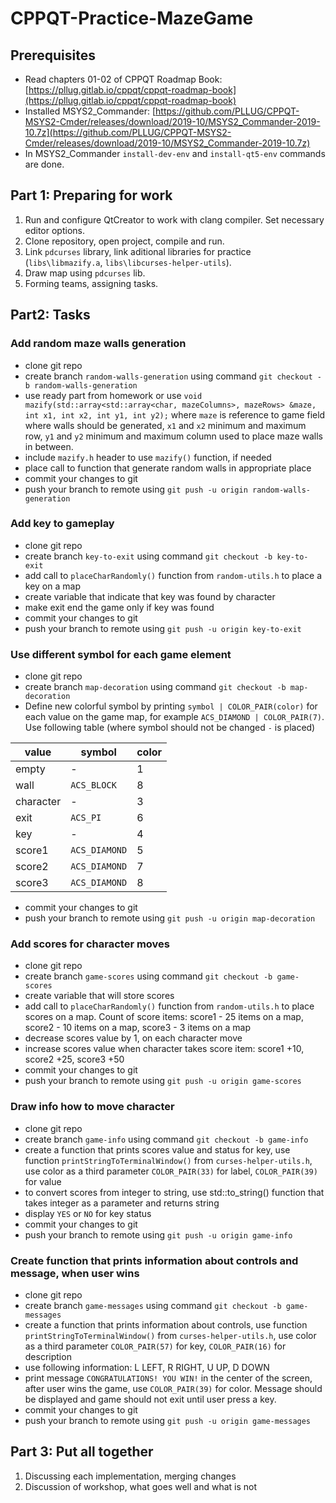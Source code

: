 # CPPQT-Practice-MazeGame

## Prerequisites
 * Read chapters 01-02 of CPPQT Roadmap Book: [https://pllug.gitlab.io/cppqt/cppqt-roadmap-book](https://pllug.gitlab.io/cppqt/cppqt-roadmap-book)
 * Installed MSYS2_Commander: [https://github.com/PLLUG/CPPQT-MSYS2-Cmder/releases/download/2019-10/MSYS2_Commander-2019-10.7z](https://github.com/PLLUG/CPPQT-MSYS2-Cmder/releases/download/2019-10/MSYS2_Commander-2019-10.7z)
 * In MSYS2_Commander `install-dev-env` and `install-qt5-env` commands are done.
 
## Part 1: Preparing for work
 1. Run and configure QtCreator to work with clang compiler. Set necessary editor options.
 2. Clone repository, open project, compile and run.
 3. Link `pdcurses` library, link aditional libraries for practice (`libs\libmazify.a`, `libs\libcurses-helper-utils`).
 4. Draw map using `pdcurses` lib.
 5. Forming teams, assigning tasks.

## Part2: Tasks

### Add random maze walls generation
 * clone git repo
 * create branch `random-walls-generation` using command `git checkout -b random-walls-generation`
 * use ready part from homework or use `void mazify(std::array<std::array<char, mazeColumns>, mazeRows> &maze, int x1, int x2, int y1, int y2);` where `maze` is reference to game field where walls should be generated, `x1` and `x2` minimum and maximum row, `y1` and `y2` minimum and maximum column used to place maze walls in between.
 * include `mazify.h` header to use `mazify()` function, if needed
 * place call to function that generate random walls in appropriate place
 * commit your changes to git
 * push your branch to remote using `git push -u origin random-walls-generation`
 
### Add key to gameplay
 * clone git repo
 * create branch `key-to-exit` using command `git checkout -b key-to-exit`
 * add call to `placeCharRandomly()` function from `random-utils.h` to place a key on a map
 * create variable that indicate that key was found by character
 * make exit end the game only if key was found
 * commit your changes to git
 * push your branch to remote using `git push -u origin key-to-exit`
 
### Use different symbol for each game element
 * clone git repo
 * create branch `map-decoration` using command `git checkout -b map-decoration`
 * Define new colorful symbol by printing `symbol | COLOR_PAIR(color)` for each value on the game map, for example `ACS_DIAMOND | COLOR_PAIR(7)`. Use following table (where symbol should not be changed `-` is placed)
 
| value | symbol | color |
|--|--|--|
| empty | - | 1 |
| wall | `ACS_BLOCK` | 8 |
| character | - | 3 |
| exit | `ACS_PI` | 6 |
| key | - | 4 |   
| score1 | `ACS_DIAMOND` | 5 |
| score2 | `ACS_DIAMOND` | 7 |   
| score3 | `ACS_DIAMOND` | 8 |  

 * commit your changes to git
 * push your branch to remote using `git push -u origin map-decoration`
 
### Add scores for character moves
 * clone git repo
 * create branch `game-scores` using command `git checkout -b game-scores`
 * create variable that will store scores
 * add call to `placeCharRandomly()` function from `random-utils.h` to place scores on a map. Count of score items: score1 - 25 items on a map, score2 - 10 items on a map, score3 - 3 items on a map
 * decrease scores value by 1, on each character move
 * increase scores value when character takes score item: score1 +10, score2 +25, score3 +50
 * commit your changes to git
 * push your branch to remote using `git push -u origin game-scores`
 
### Draw info how to move character
 * clone git repo
 * create branch `game-info` using command `git checkout -b game-info`
 * create a function that prints scores value and status for key, use function `printStringToTerminalWindow()` from `curses-helper-utils.h`, use color as a third parameter `COLOR_PAIR(33)` for label, `COLOR_PAIR(39)` for value
 * to convert scores from integer to string, use std::to_string() function that takes integer as a parameter and returns string
 * display `YES` or `NO` for key status
 * commit your changes to git
 * push your branch to remote using `git push -u origin game-info`
 
### Create function that prints information about controls and message, when user wins
 * clone git repo
 * create branch `game-messages` using command `git checkout -b game-messages`
 * create a function that prints information about controls, use function `printStringToTerminalWindow()` from `curses-helper-utils.h`, use color as a third parameter `COLOR_PAIR(57)` for key, `COLOR_PAIR(16)` for description
 * use following information: L LEFT, R RIGHT, U UP, D DOWN
 * print message `CONGRATULATIONS! YOU WIN!` in the center of the screen, after user wins the game, use `COLOR_PAIR(39)` for color. Message should be displayed and game should not exit until user press a key.
 * commit your changes to git
 * push your branch to remote using `git push -u origin game-messages`
 
## Part 3: Put all together
 1. Discussing each implementation, merging changes
 2. Discussion of workshop, what goes well and what is not
